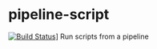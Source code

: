 # pipeline-script
[![Build Status](http://localhost:8080/buildStatus/icon?job=fibonacci)](http://localhost:8080/view/3%20-%20Jenkins%20with%20GitHub/job/fibonacci/)]
Run scripts from a pipeline
